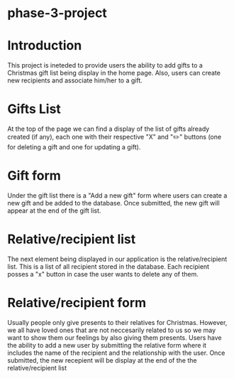 # phase-3-project

# Introduction

This project is ineteded to provide users the ability to add gifts to a Christmas gift list being display in the home page. Also, users can create new recipients and associate him/her to a gift.

# Gifts List 

At the top of the page we can find a display of the list of gifts already created (if any), each one with their respective "X" and "✏️" buttons (one for deleting a gift and one for updating a gift). 

# Gift form 

Under the gift list there is a "Add a new gift" form where users can create a new gift and be added to the database. Once submitted, the new gift will appear at the end of the gift list.

# Relative/recipient list

The next element being displayed in our application is the relative/recipient list. This is a list of all recipient stored in the database. Each recipient posses a "x" button in case the user wants to delete any of them.

# Relative/recipient form

Usually people only give presents to their relatives for Christmas. However, we all have loved ones that are not neccesarily related to us so we may want to show them our feelings by also giving them presents. Users have the ability to add a new user by submitting the relative form where it includes the name of the recipient and the relationship with the user. Once submitted, the new recepient will be display at the end of the the relative/recipient list